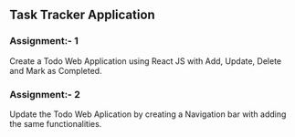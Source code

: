 ## Task Tracker Application

### Assignment:- 1
Create a Todo Web Application using React JS with Add, Update, Delete and Mark as Completed.

### Assignment:- 2
Update the Todo Web Aplication by creating a Navigation bar with adding the same functionalities.
